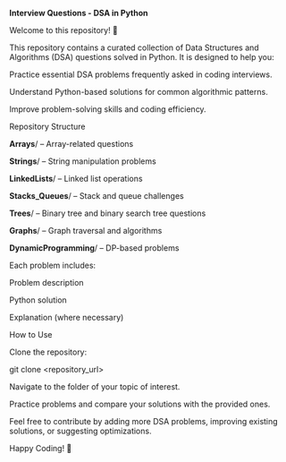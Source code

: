 **Interview Questions - DSA in Python**

Welcome to this repository! 🎯

This repository contains a curated collection of Data Structures and Algorithms (DSA) questions solved in Python. It is designed to help you:

Practice essential DSA problems frequently asked in coding interviews.

Understand Python-based solutions for common algorithmic patterns.

Improve problem-solving skills and coding efficiency.

Repository Structure

**Arrays**/ – Array-related questions

**Strings**/ – String manipulation problems

**LinkedLists**/ – Linked list operations

**Stacks_Queues**/ – Stack and queue challenges

**Trees**/ – Binary tree and binary search tree questions

**Graphs**/ – Graph traversal and algorithms

**DynamicProgramming**/ – DP-based problems

Each problem includes:

Problem description

Python solution

Explanation (where necessary)

How to Use

Clone the repository:

git clone <repository_url>


Navigate to the folder of your topic of interest.

Practice problems and compare your solutions with the provided ones.

Feel free to contribute by adding more DSA problems, improving existing solutions, or suggesting optimizations.

Happy Coding! 🚀
